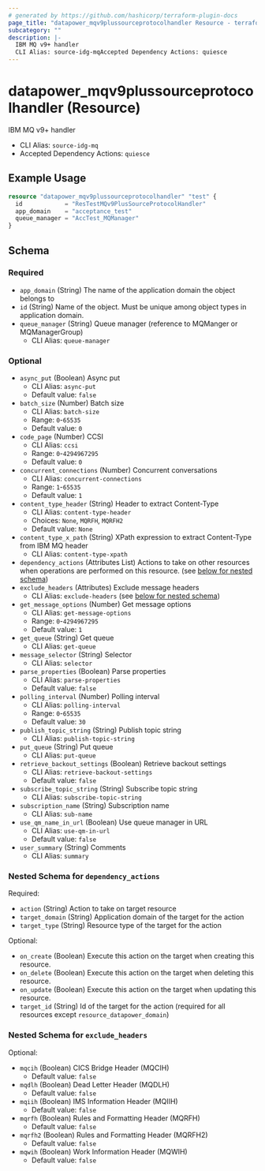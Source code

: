 ```yaml
---
# generated by https://github.com/hashicorp/terraform-plugin-docs
page_title: "datapower_mqv9plussourceprotocolhandler Resource - terraform-provider-datapower"
subcategory: ""
description: |-
  IBM MQ v9+ handler
  CLI Alias: source-idg-mqAccepted Dependency Actions: quiesce
---
```


# datapower_mqv9plussourceprotocolhandler (Resource)

IBM MQ v9+ handler
  - CLI Alias: `source-idg-mq`
  - Accepted Dependency Actions: `quiesce`

## Example Usage

```terraform
resource "datapower_mqv9plussourceprotocolhandler" "test" {
  id            = "ResTestMQv9PlusSourceProtocolHandler"
  app_domain    = "acceptance_test"
  queue_manager = "AccTest_MQManager"
}
```

<!-- schema generated by tfplugindocs -->
## Schema

### Required

- `app_domain` (String) The name of the application domain the object belongs to
- `id` (String) Name of the object. Must be unique among object types in application domain.
- `queue_manager` (String) Queue manager (reference to MQManger or MQManagerGroup)
  - CLI Alias: `queue-manager`

### Optional

- `async_put` (Boolean) Async put
  - CLI Alias: `async-put`
  - Default value: `false`
- `batch_size` (Number) Batch size
  - CLI Alias: `batch-size`
  - Range: `0`-`65535`
  - Default value: `0`
- `code_page` (Number) CCSI
  - CLI Alias: `ccsi`
  - Range: `0`-`4294967295`
  - Default value: `0`
- `concurrent_connections` (Number) Concurrent conversations
  - CLI Alias: `concurrent-connections`
  - Range: `1`-`65535`
  - Default value: `1`
- `content_type_header` (String) Header to extract Content-Type
  - CLI Alias: `content-type-header`
  - Choices: `None`, `MQRFH`, `MQRFH2`
  - Default value: `None`
- `content_type_x_path` (String) XPath expression to extract Content-Type from IBM MQ header
  - CLI Alias: `content-type-xpath`
- `dependency_actions` (Attributes List) Actions to take on other resources when operations are performed on this resource. (see [below for nested schema](#nestedatt--dependency_actions))
- `exclude_headers` (Attributes) Exclude message headers
  - CLI Alias: `exclude-headers` (see [below for nested schema](#nestedatt--exclude_headers))
- `get_message_options` (Number) Get message options
  - CLI Alias: `get-message-options`
  - Range: `0`-`4294967295`
  - Default value: `1`
- `get_queue` (String) Get queue
  - CLI Alias: `get-queue`
- `message_selector` (String) Selector
  - CLI Alias: `selector`
- `parse_properties` (Boolean) Parse properties
  - CLI Alias: `parse-properties`
  - Default value: `false`
- `polling_interval` (Number) Polling interval
  - CLI Alias: `polling-interval`
  - Range: `0`-`65535`
  - Default value: `30`
- `publish_topic_string` (String) Publish topic string
  - CLI Alias: `publish-topic-string`
- `put_queue` (String) Put queue
  - CLI Alias: `put-queue`
- `retrieve_backout_settings` (Boolean) Retrieve backout settings
  - CLI Alias: `retrieve-backout-settings`
  - Default value: `false`
- `subscribe_topic_string` (String) Subscribe topic string
  - CLI Alias: `subscribe-topic-string`
- `subscription_name` (String) Subscription name
  - CLI Alias: `sub-name`
- `use_qm_name_in_url` (Boolean) Use queue manager in URL
  - CLI Alias: `use-qm-in-url`
  - Default value: `false`
- `user_summary` (String) Comments
  - CLI Alias: `summary`

<a id="nestedatt--dependency_actions"></a>
### Nested Schema for `dependency_actions`

Required:

- `action` (String) Action to take on target resource
- `target_domain` (String) Application domain of the target for the action
- `target_type` (String) Resource type of the target for the action

Optional:

- `on_create` (Boolean) Execute this action on the target when creating this resource.
- `on_delete` (Boolean) Execute this action on the target when deleting this resource.
- `on_update` (Boolean) Execute this action on the target when updating this resource.
- `target_id` (String) Id of the target for the action (required for all resources except `resource_datapower_domain`)


<a id="nestedatt--exclude_headers"></a>
### Nested Schema for `exclude_headers`

Optional:

- `mqcih` (Boolean) CICS Bridge Header (MQCIH)
  - Default value: `false`
- `mqdlh` (Boolean) Dead Letter Header (MQDLH)
  - Default value: `false`
- `mqiih` (Boolean) IMS Information Header (MQIIH)
  - Default value: `false`
- `mqrfh` (Boolean) Rules and Formatting Header (MQRFH)
  - Default value: `false`
- `mqrfh2` (Boolean) Rules and Formatting Header (MQRFH2)
  - Default value: `false`
- `mqwih` (Boolean) Work Information Header (MQWIH)
  - Default value: `false`
